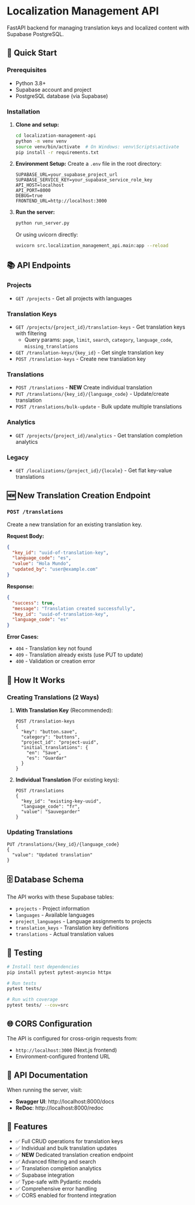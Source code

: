 # Localization Management API

FastAPI backend for managing translation keys and localized content with Supabase PostgreSQL.

## 🚀 Quick Start

### Prerequisites

- Python 3.8+
- Supabase account and project
- PostgreSQL database (via Supabase)

### Installation

1. **Clone and setup:**

   ```bash
   cd localization-management-api
   python -m venv venv
   source venv/bin/activate  # On Windows: venv\Scripts\activate
   pip install -r requirements.txt
   ```

2. **Environment Setup:**
   Create a `.env` file in the root directory:

   ```env
   SUPABASE_URL=your_supabase_project_url
   SUPABASE_SERVICE_KEY=your_supabase_service_role_key
   API_HOST=localhost
   API_PORT=8000
   DEBUG=true
   FRONTEND_URL=http://localhost:3000
   ```

3. **Run the server:**

   ```bash
   python run_server.py
   ```

   Or using uvicorn directly:

   ```bash
   uvicorn src.localization_management_api.main:app --reload
   ```

## 📚 API Endpoints

### Projects

- `GET /projects` - Get all projects with languages

### Translation Keys

- `GET /projects/{project_id}/translation-keys` - Get translation keys with filtering
  - Query params: `page`, `limit`, `search`, `category`, `language_code`, `missing_translations`
- `GET /translation-keys/{key_id}` - Get single translation key
- `POST /translation-keys` - Create new translation key

### Translations

- `POST /translations` - **NEW** Create individual translation
- `PUT /translations/{key_id}/{language_code}` - Update/create translation
- `POST /translations/bulk-update` - Bulk update multiple translations

### Analytics

- `GET /projects/{project_id}/analytics` - Get translation completion analytics

### Legacy

- `GET /localizations/{project_id}/{locale}` - Get flat key-value translations

## 🆕 New Translation Creation Endpoint

### `POST /translations`

Create a new translation for an existing translation key.

**Request Body:**

```json
{
  "key_id": "uuid-of-translation-key",
  "language_code": "es",
  "value": "Hola Mundo",
  "updated_by": "user@example.com"
}
```

**Response:**

```json
{
  "success": true,
  "message": "Translation created successfully",
  "key_id": "uuid-of-translation-key",
  "language_code": "es"
}
```

**Error Cases:**

- `404` - Translation key not found
- `409` - Translation already exists (use PUT to update)
- `400` - Validation or creation error

## 🔄 How It Works

### Creating Translations (2 Ways)

1. **With Translation Key** (Recommended):

   ```http
   POST /translation-keys
   {
     "key": "button.save",
     "category": "buttons",
     "project_id": "project-uuid",
     "initial_translations": {
       "en": "Save",
       "es": "Guardar"
     }
   }
   ```

2. **Individual Translation** (For existing keys):
   ```http
   POST /translations
   {
     "key_id": "existing-key-uuid",
     "language_code": "fr",
     "value": "Sauvegarder"
   }
   ```

### Updating Translations

```http
PUT /translations/{key_id}/{language_code}
{
  "value": "Updated translation"
}
```

## 🗄️ Database Schema

The API works with these Supabase tables:

- `projects` - Project information
- `languages` - Available languages
- `project_languages` - Language assignments to projects
- `translation_keys` - Translation key definitions
- `translations` - Actual translation values

## 🧪 Testing

```bash
# Install test dependencies
pip install pytest pytest-asyncio httpx

# Run tests
pytest tests/

# Run with coverage
pytest tests/ --cov=src
```

## 🌐 CORS Configuration

The API is configured for cross-origin requests from:

- `http://localhost:3000` (Next.js frontend)
- Environment-configured frontend URL

## 📝 API Documentation

When running the server, visit:

- **Swagger UI**: http://localhost:8000/docs
- **ReDoc**: http://localhost:8000/redoc

## 🔧 Features

- ✅ Full CRUD operations for translation keys
- ✅ Individual and bulk translation updates
- ✅ **NEW** Dedicated translation creation endpoint
- ✅ Advanced filtering and search
- ✅ Translation completion analytics
- ✅ Supabase integration
- ✅ Type-safe with Pydantic models
- ✅ Comprehensive error handling
- ✅ CORS enabled for frontend integration
